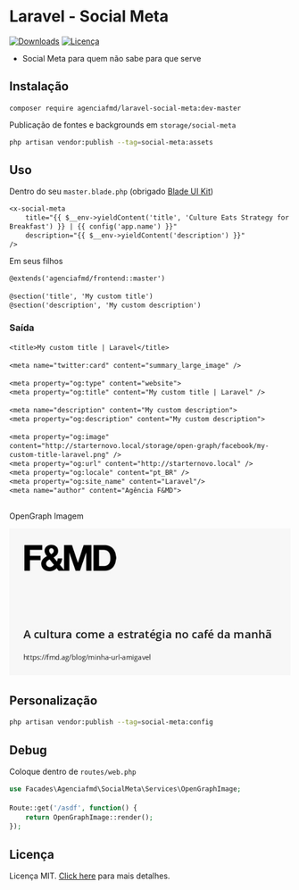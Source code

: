# Laravel - Social Meta

[![Downloads](https://img.shields.io/packagist/dt/agenciafmd/laravel-social-meta.svg?style=flat-square)](https://packagist.org/packages/agenciafmd/laravel-social-meta)
[![Licença](https://img.shields.io/badge/license-MIT-brightgreen.svg?style=flat-square)](LICENSE.md)

- Social Meta para quem não sabe para que serve

## Instalação

```
composer require agenciafmd/laravel-social-meta:dev-master
```

Publicação de fontes e backgrounds em `storage/social-meta`

```bash
php artisan vendor:publish --tag=social-meta:assets
```

## Uso

Dentro do seu `master.blade.php` (obrigado [Blade UI Kit](https://blade-ui-kit.com/docs/0.x/social-meta))

```blade
<x-social-meta
    title="{{ $__env->yieldContent('title', 'Culture Eats Strategy for Breakfast') }} | {{ config('app.name') }}"
    description="{{ $__env->yieldContent('description') }}"
/>
```

Em seus filhos

```
@extends('agenciafmd/frontend::master')

@section('title', 'My custom title')
@section('description', 'My custom description')
```

### Saída

```
<title>My custom title | Laravel</title>

<meta name="twitter:card" content="summary_large_image" />

<meta property="og:type" content="website">
<meta property="og:title" content="My custom title | Laravel" />

<meta name="description" content="My custom description">
<meta property="og:description" content="My custom description">

<meta property="og:image" content="http://starternovo.local/storage/open-graph/facebook/my-custom-title-laravel.png" />
<meta property="og:url" content="http://starternovo.local" />
<meta property="og:locale" content="pt_BR" />
<meta property="og:site_name" content="Laravel"/>
<meta name="author" content="Agência F&MD">
 
```

OpenGraph Imagem

![OpenGraph Image](https://raw.githubusercontent.com/agenciafmd/admix-social-meta/master/docs/screenshot.jpg "OpenGraph Image")

## Personalização

```bash
php artisan vendor:publish --tag=social-meta:config
``` 

## Debug

Coloque dentro de `routes/web.php`

```php
use Facades\Agenciafmd\SocialMeta\Services\OpenGraphImage;

Route::get('/asdf', function() {
    return OpenGraphImage::render();
});
```

## Licença

Licença MIT. [Click here](LICENSE.md) para mais detalhes.
